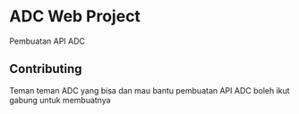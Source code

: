 # ADC Web Project
Pembuatan API ADC

## Contributing
Teman teman ADC yang bisa dan mau bantu pembuatan API ADC boleh ikut gabung untuk membuatnya

